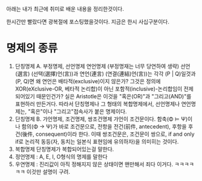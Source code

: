 아래는 내가 최근에 취미로 배운 내용을 정리한것이다.

한시간만 빨랐다면 광복절에 포스팅했을것이다. 지금은 한시 사십구분이다.

# 명제의 종류

1. 단칭명제 A. 부정명제, 선언명제 연언명제
(부정명재는 너무 당연하여 생략)
선언(選言) (선택(選擇)언(言))과 연언(連言) (연결(連結)언(言))는 각각 (P | Q)일것과 (P, Q)면 왜 연언은 배타적(exclusive)이지 않은가? 그것은 정의에 XOR(eXclusive-OR, 베타적 논리합)이 아닌 포함적(inclusive)-논리합임이 전제되어있기 때문인건가?
실은 Aristotle은 이것을 "혹은(OR)"과 "그리고(AND)"를 표현하러 만든거다.
따라서 단칭명제나 그 형태의 복합명제에서, 선언명제나 연언명제는, "혹은"이나 "그리고"접속사가 붙은 명제이다.
1. 단칭명제 B. 가언명제, 조건명제, 쌍조건명제
가언이 조건문이다.
함축(Φ ⊨ Ψ)이나 함의(Φ → Ψ)가 바로 조건문으로,
전항을 전건(前件, antecedent), 후항을 후건(後件, consequent)이라 한다.
이때 쌍조건문은, 조건문이 쌍으로, if and only if로 논리적 동등(자, 동치는 일본식 표현임에 유의하자)을 의미히는 것이다.
2. 복합명제
단칭명제가 복합되어있는걸 말한다.
3. 정언명제 : A, E, I, O형식의 명제를 말한다
4. 우연명제 : 진리값이 아직 정해지지 않은 상태이면 왠만해서 죄다 이거다. ㅋㅋㅋㅋㅋㅋ 이것만 설명이 구려.
